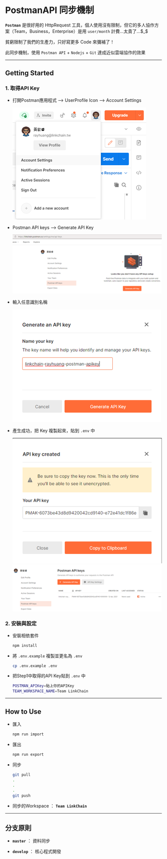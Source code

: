 # **PostmanAPI 同步機制**

**`Postman`** 是很好用的 HttpRequest 工具，個人使用沒有限制，但它的多人協作方案（Team，Business，Enterprise）是用 `user/month` 計費...太貴了...$_$

貧窮限制了我們的生產力，只好寫更多 Code 來彌補了！

此同步機制，使用 `Postman API` + `Nodejs` + `Git` 達成近似雲端協作的效果

---

## **Getting Started**

### **1. 取得API Key**

* 打開Postman應用程式 --> UserProfile Icon --> Account Settings

    ![01](README/screenshot/01.png)

* Postman API keys --> Generate API Key

    ![02](README/screenshot/02.png)

* 輸入任意識別名稱

    ![03](README/screenshot/03.png)

* 產生成功，把 Key 複製起來，貼到 `.env` 中

    ![04](README/screenshot/04.png)
    ![05](README/screenshot/05.png)

### **2. 安裝與設定**

* 安裝相依套件

    ```sh
    npm install
    ```

* 將 `.env.example` 複製並更名為 `.env`

    ```sh
    cp .env.example .env
    ```

* 把Step1中取得的API Key貼到 `.env` 中

    ```sh
    POSTMAN_APIKey=貼上你的APIKey
    TEAM_WORKSPACE_NAME=Team LinkChain
    ```

---

## **How to Use**

* 匯入

    ```powershell
    npm run import
    ```

* 匯出

    ```powershell
    npm run export
    ```

* 同步

    ```sh
    git pull
    .
    .
    .
    git push
    ```

* 同步的Workspace ： **`Team LinkChain`**

---

## **分支原則**

* **`master`** ： 資料同步

* **`develop`** ： 核心程式開發
